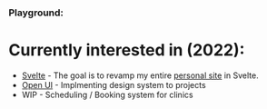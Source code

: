 ### Playground:

# Currently interested in (2022):

* [Svelte](https://svelte.dev/) - The goal is to revamp my entire [personal site](juhangsin.net) in Svelte.
* [Open UI](https://open-ui.org/) - Implmenting design system to projects
* WIP - Scheduling / Booking system for clinics
